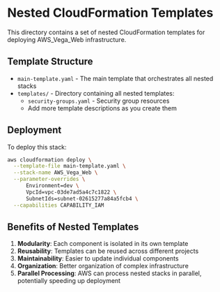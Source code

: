 # Nested CloudFormation Templates

This directory contains a set of nested CloudFormation templates for deploying AWS_Vega_Web infrastructure.

## Template Structure

- `main-template.yaml` - The main template that orchestrates all nested stacks
- `templates/` - Directory containing all nested templates:
  - `security-groups.yaml` - Security group resources
  - Add more template descriptions as you create them

## Deployment

To deploy this stack:

```bash
aws cloudformation deploy \
  --template-file main-template.yaml \
  --stack-name AWS_Vega_Web \
  --parameter-overrides \
      Environment=dev \
      VpcId=vpc-03de7ad5a4c7c1822 \
      SubnetIds=subnet-02615277a84a5fcb4 \
  --capabilities CAPABILITY_IAM
```

## Benefits of Nested Templates

1. **Modularity**: Each component is isolated in its own template
2. **Reusability**: Templates can be reused across different projects
3. **Maintainability**: Easier to update individual components
4. **Organization**: Better organization of complex infrastructure
5. **Parallel Processing**: AWS can process nested stacks in parallel, potentially speeding up deployment
